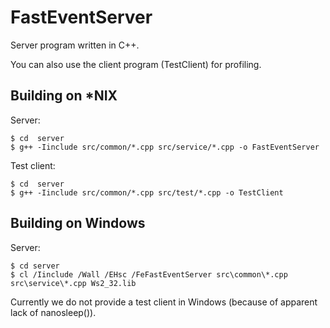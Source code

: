 # FastEventServer

Server program written in C++.

You can also use the client program (TestClient) for profiling.

## Building on \*NIX

Server:

```
$ cd  server
$ g++ -Iinclude src/common/*.cpp src/service/*.cpp -o FastEventServer
```

Test client:
```
$ cd  server
$ g++ -Iinclude src/common/*.cpp src/test/*.cpp -o TestClient
```


## Building on Windows

Server:

```
$ cd server
$ cl /Iinclude /Wall /EHsc /FeFastEventServer src\common\*.cpp src\service\*.cpp Ws2_32.lib
```

Currently we do not provide a test client in Windows (because of apparent lack of nanosleep()).
